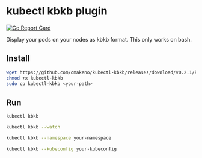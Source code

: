 # kubectl kbkb plugin

[![Go Report Card](https://goreportcard.com/badge/github.com/omakeno/kubectl-kbkb)](https://goreportcard.com/report/github.com/omakeno/kubectl-kbkb)

Display your pods on your nodes as kbkb format.
This only works on bash.

## Install

```bash
wget https://github.com/omakeno/kubectl-kbkb/releases/download/v0.2.1/kubectl-kbkb
chmod +x kubectl-kbkb
sudo cp kubectl-kbkb <your-path>
```

## Run

```bash
kubectl kbkb 

kubectl kbkb --watch

kubectl kbkb --namespace your-namespace

kubectl kbkb --kubeconfig your-kubeconfig
```
